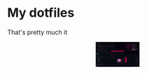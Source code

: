 # My dotfiles
That's pretty much it

<p align="center">
    <img src="setup.png" alt="" width="20%">
</p>
